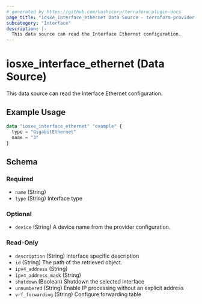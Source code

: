 ```yaml
---
# generated by https://github.com/hashicorp/terraform-plugin-docs
page_title: "iosxe_interface_ethernet Data Source - terraform-provider-iosxe"
subcategory: "Interface"
description: |-
  This data source can read the Interface Ethernet configuration.
---
```


# iosxe_interface_ethernet (Data Source)

This data source can read the Interface Ethernet configuration.

## Example Usage

```terraform
data "iosxe_interface_ethernet" "example" {
  type = "GigabitEthernet"
  name = "3"
}
```

<!-- schema generated by tfplugindocs -->
## Schema

### Required

- `name` (String)
- `type` (String) Interface type

### Optional

- `device` (String) A device name from the provider configuration.

### Read-Only

- `description` (String) Interface specific description
- `id` (String) The path of the retrieved object.
- `ipv4_address` (String)
- `ipv4_address_mask` (String)
- `shutdown` (Boolean) Shutdown the selected interface
- `unnumbered` (String) Enable IP processing without an explicit address
- `vrf_forwarding` (String) Configure forwarding table


